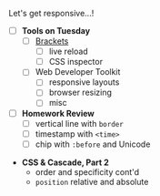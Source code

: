 Let's get responsive...!

* [ ] **Tools on Tuesday**
  * [ ] [Brackets](http://brackets.io)
    * [ ] live reload
    * [ ] CSS inspector
  * [ ] Web Developer Toolkit
    * [ ] responsive layouts
    * [ ] browser resizing
    * [ ] misc
* [ ] **Homework Review**
  * [ ] vertical line with `border`
  * [ ] timestamp with `<time>`
  * [ ] chip with `:before` and Unicode
* **CSS & Cascade, Part 2**
  * order and specificity cont'd
  * `position` relative and absolute
